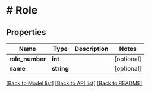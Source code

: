 # # Role

## Properties

Name | Type | Description | Notes
------------ | ------------- | ------------- | -------------
**role_number** | **int** |  | [optional]
**name** | **string** |  | [optional]

[[Back to Model list]](../../README.md#models) [[Back to API list]](../../README.md#endpoints) [[Back to README]](../../README.md)
